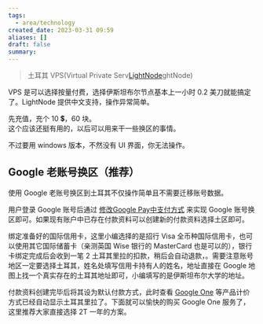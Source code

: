 ```yaml
---
tags:
  - area/technology
created_date: 2023-03-31 09:59
aliases: []
draft: false
summary:
---
```


> 土耳其 VPS(Virtual Private Serv[LightNode](../../Daily/2023/2023-04-20.md#LightNode)ghtNode)

VPS 是可以选择按量付费，选择伊斯坦布尔节点基本上一小时 0.2 美刀就能搞定了。LightNode 提供中文支持，操作异常简单。

先充值，充个 10 💲，60 块。  
这个应该还挺有用的，以后可以用来干一些换区的事情。

不过要用 windows 版本，不然没有 UI 界面，你无法操作。

## Google 老账号换区（推荐）

使用 Google 老账号换区到土耳其不仅操作简单且不需要迁移账号数据。

用户登录 Google 账号后通过 [修改Google Pay中支付方式](https://pay.google.com/gp/w/home/paymentmethods) 来实现 Google 账号换区即可。如果现有账户中已存在付款资料可以创建新的付款资料选择土区即可。

绑定准备好的国际信用卡，这里小编选择的是招行 Visa 全币种国际信用卡，也可以使用其它国际储蓄卡（亲测英国 Wise 银行的 MasterCard 也是可以的），银行卡绑定完成后会收到一笔 2 土耳其里拉的扣款，稍后会自动退款，。需要注意账号地区一定要选择土耳其，姓名处填写信用卡持有人的姓名，地址直接在 Google 地图上找一个真实存在的土耳其地址即可，小编填写的是伊斯坦布尔大学的地址。

付款资料创建完毕后将其设为默认付款方式，此时查看 [Google One](https://one.google.com/plans) 等产品计价方式已经自动显示土耳其里拉了。下面就可以愉快的购买 Google One 服务了，这里推荐大家直接选择 2T 一年的方案。
